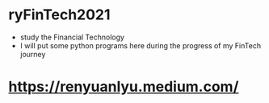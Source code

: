 # ryFinTech2021

- study the Financial Technology
- I will put some python programs here during the progress of my FinTech journey

# https://renyuanlyu.medium.com/
